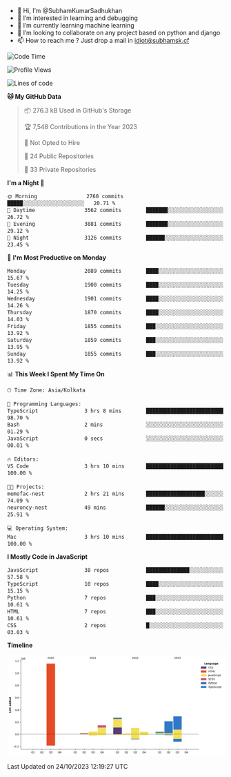 - 👋 Hi, I’m @SubhamKumarSadhukhan
- 👀 I’m interested in learning and debugging
- 🌱 I’m currently learning machine learning
- 💞️ I’m looking to collaborate on any project based on python and django
- 📫 How to reach me ?
      Just drop a mail in idiot@subhamsk.cf

<!---
SubhamKumarSadhukhan/SubhamKumarSadhukhan is a ✨ special ✨ repository because its `README.md` (this file) appears on your GitHub profile.
You can click the Preview link to take a look at your changes.
--->


<!--START_SECTION:waka-->
![Code Time](http://img.shields.io/badge/Code%20Time-1%2C597%20hrs%2045%20mins-blue)

![Profile Views](http://img.shields.io/badge/Profile%20Views-1-blue)

![Lines of code](https://img.shields.io/badge/From%20Hello%20World%20I%27ve%20Written-2.3%20million%20lines%20of%20code-blue)

**🐱 My GitHub Data** 

> 📦 276.3 kB Used in GitHub's Storage 
 > 
> 🏆 7,548 Contributions in the Year 2023
 > 
> 🚫 Not Opted to Hire
 > 
> 📜 24 Public Repositories 
 > 
> 🔑 33 Private Repositories 
 > 
**I'm a Night 🦉** 

```text
🌞 Morning                2760 commits        █████░░░░░░░░░░░░░░░░░░░░   20.71 % 
🌆 Daytime                3562 commits        ███████░░░░░░░░░░░░░░░░░░   26.72 % 
🌃 Evening                3881 commits        ███████░░░░░░░░░░░░░░░░░░   29.12 % 
🌙 Night                  3126 commits        ██████░░░░░░░░░░░░░░░░░░░   23.45 % 
```
📅 **I'm Most Productive on Monday** 

```text
Monday                   2089 commits        ████░░░░░░░░░░░░░░░░░░░░░   15.67 % 
Tuesday                  1900 commits        ████░░░░░░░░░░░░░░░░░░░░░   14.25 % 
Wednesday                1901 commits        ████░░░░░░░░░░░░░░░░░░░░░   14.26 % 
Thursday                 1870 commits        ████░░░░░░░░░░░░░░░░░░░░░   14.03 % 
Friday                   1855 commits        ███░░░░░░░░░░░░░░░░░░░░░░   13.92 % 
Saturday                 1859 commits        ███░░░░░░░░░░░░░░░░░░░░░░   13.95 % 
Sunday                   1855 commits        ███░░░░░░░░░░░░░░░░░░░░░░   13.92 % 
```


📊 **This Week I Spent My Time On** 

```text
🕑︎ Time Zone: Asia/Kolkata

💬 Programming Languages: 
TypeScript               3 hrs 8 mins        █████████████████████████   98.70 % 
Bash                     2 mins              ░░░░░░░░░░░░░░░░░░░░░░░░░   01.29 % 
JavaScript               0 secs              ░░░░░░░░░░░░░░░░░░░░░░░░░   00.01 % 

🔥 Editors: 
VS Code                  3 hrs 10 mins       █████████████████████████   100.00 % 

🐱‍💻 Projects: 
memofac-nest             2 hrs 21 mins       ███████████████████░░░░░░   74.09 % 
neuroncy-nest            49 mins             ██████░░░░░░░░░░░░░░░░░░░   25.91 % 

💻 Operating System: 
Mac                      3 hrs 10 mins       █████████████████████████   100.00 % 
```

**I Mostly Code in JavaScript** 

```text
JavaScript               38 repos            ██████████████░░░░░░░░░░░   57.58 % 
TypeScript               10 repos            ████░░░░░░░░░░░░░░░░░░░░░   15.15 % 
Python                   7 repos             ███░░░░░░░░░░░░░░░░░░░░░░   10.61 % 
HTML                     7 repos             ███░░░░░░░░░░░░░░░░░░░░░░   10.61 % 
CSS                      2 repos             █░░░░░░░░░░░░░░░░░░░░░░░░   03.03 % 
```



**Timeline**

![Lines of Code chart](https://raw.githubusercontent.com/SubhamKumarSadhukhan/SubhamKumarSadhukhan/main/assets/bar_graph.png)


 Last Updated on 24/10/2023 12:19:27 UTC
<!--END_SECTION:waka-->
